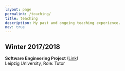 ```yaml
---
layout: page
permalink: /teaching/
title: teaching
description: My past and ongoing teaching experience.
nav: true
---
```

<div class="publications">
  <h2 class="year">Winter 2017/2018</h2>
    <b>Software Engineering Project</b> (<a href="http://bis.informatik.uni-leipzig.de/de/Lehre/BAMA/SWP?v=1dqw" target="_blank">Link</a>)<br/>
    Leipzig University, Role: Tutor<br/>
</div>